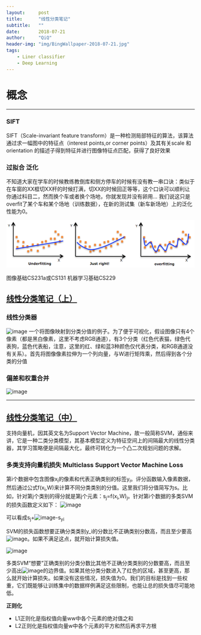 ```yaml
---
layout:     post
title:      "线性分类笔记"
subtitle:   ""
date:       2018-07-21
author:     "QiQ"
header-img: "img/BingWallpaper-2018-07-21.jpg"
tags:
    - Liner classifier
    - Deep Learning
---
```


# 概念
---
### SIFT
SIFT（Scale-invariant feature transform）是一种检测局部特征的算法，该算法通过求一幅图中的特征点（interest points,or corner points）及其有关scale 和 orientation 的描述子得到特征并进行图像特征点匹配，获得了良好效果
### 过拟合 泛化

不知道大家在学车的时候教练教倒库和侧方停车的时候有没有教一串口诀：类似于在车窗的XX框切XX杆的时候打满，切XX的时候回正等等，这个口诀可以顺利让你通过科目二，然而换个车或者换个场地，你就发现并没有卵用... 我们说这只是overfit了某个车和某个场地（训练数据），在新的测试集（新车新场地）上的泛化性能为0。

![image](img/afa034d52962681db09b4dc1060f8075_hd.png)

图像基础CS231a或CS131
机器学习基础CS229

## [线性分类笔记（上）](https://zhuanlan.zhihu.com/p/20918580)
### 线性分类器

![image](https://pic4.zhimg.com/80/7c204cd1010c0af1e7b50000bfff1d8e_hd.jpg)
一个将图像映射到分类分值的例子。为了便于可视化，假设图像只有4个像素（都是黑白像素，这里不考虑RGB通道），有3个分类（红色代表猫，绿色代表狗，蓝色代表船，注意，这里的红、绿和蓝3种颜色仅代表分类，和RGB通道没有关系）。首先将图像像素拉伸为一个列向量，与W进行矩阵乘，然后得到各个分类的分值

### 偏差和权重合并

![image](https://pic3.zhimg.com/80/3c69a5c87a43bfb07e2b59bfcbd2f149_hd.jpg)

---
## [线性分类笔记（中）](https://zhuanlan.zhihu.com/p/20945670)

支持向量机，因其英文名为Support Vector Machine，故一般简称SVM，通俗来讲，它是一种二类分类模型，其基本模型定义为特征空间上的间隔最大的线性分类器，其学习策略便是间隔最大化，最终可转化为一个凸二次规划问题的求解。

### 多类支持向量机损失 Multiclass Support Vector Machine Loss

第i个数据中包含图像x<sub>i</sub>的像素和代表正确类别的标签y<sub>i</sub>。评分函数输入像素数据，然后通过公式f(x<sub>i</sub>,W)来计算不同分类类别的分值。这里我们将分值简写为s。比如，针对第j个类别的得分就是第j个元素：s<sub>j</sub>=f(x<sub>i</sub>,W)<sub>j</sub>。针对第i个数据的多类SVM的损失函数定义如下：
![image](https://www.zhihu.com/equation?tex=%5Cdisplaystyle+L_i%3D%5Csum_%7Bj%5Cnot%3Dy_i%7Dmax%280%2Cs_j-s_%7By_i%7D%2B%5CDelta%29)

可以看成s<sub>j</sub>+![image](https://www.zhihu.com/equation?tex=%5CDelta)-s<sub>y</sub><sub>i</sub>

SVM的损失函数想要正确分类类别y_i的分数比不正确类别分数高，而且至少要高![image](https://www.zhihu.com/equation?tex=%5CDelta)。如果不满足这点，就开始计算损失值。

![image](https://pic4.zhimg.com/80/f254bd8d072128f1088c8cc47c3dff58_hd.jpg)

多类SVM“想要”正确类别的分类分数比其他不正确分类类别的分数要高，而且至少高出![image](https://www.zhihu.com/equation?tex=%5CDelta)的边界值。如果其他分类分数进入了红色的区域，甚至更高，那么就开始计算损失。如果没有这些情况，损失值为0。我们的目标是找到一些权重，它们既能够让训练集中的数据样例满足这些限制，也能让总的损失值尽可能地低。

**正则化**

- L1正则化是指权值向量ww中各个元素的绝对值之和
- L2正则化是指权值向量w中各个元素的平方和然后再求平方根
